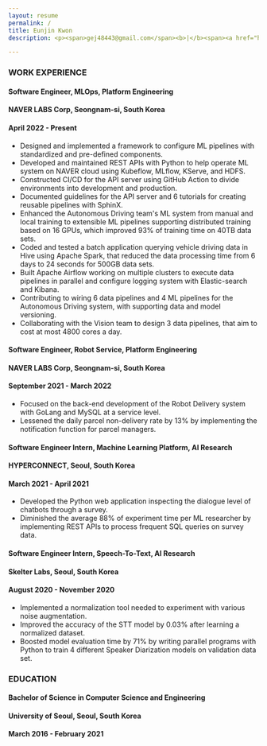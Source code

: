 ```yaml
---
layout: resume
permalink: /
title: Eunjin Kwon
description: <p><span>gej48443@gmail.com</span><b>|</b><span><a href="https://www.linkedin.com/in/eunjin-kwon-a1636114a/">linkedin.com/in/eunjin-kwon-a1636114a</a></span><b>|</b><span><a href="https://github.com/r4v3n-k">github.com/r4v3n-k</a></span></p>

---
```


### WORK EXPERIENCE

<div class="resume-item-title">
    <h4><b>Software Engineer, MLOps, Platform Engineering</b></h4>
    <h4>NAVER LABS Corp, Seongnam-si, South Korea</h4>
    <h4>April 2022 - Present</h4>
</div>

- Designed and implemented a framework to configure ML pipelines with standardized and pre-defined components.
- Developed and maintained REST APIs with Python to help operate ML system on NAVER cloud using Kubeflow, MLflow, KServe, and HDFS.
- Constructed CI/CD for the API server using GitHub Action to divide environments into development and production.
- Documented guidelines for the API server and 6 tutorials for creating reusable pipelines with SphinX.
- Enhanced the Autonomous Driving team's ML system from manual and local training to extensible ML pipelines supporting distributed training based on 16 GPUs, which improved 93% of training time on 40TB data sets.
- Coded and tested a batch application querying vehicle driving data in Hive using Apache Spark, that reduced the data processing time from 6 days to 24 seconds for 500GB data sets.
- Built Apache Airflow working on multiple clusters to execute data pipelines in parallel and configure logging system with Elastic-search and Kibana.
- Contributing to wiring 6 data pipelines and 4 ML pipelines for the Autonomous Driving system, with supporting data and model versioning.
- Collaborating with the Vision team to design 3 data pipelines, that aim to cost at most 4800 cores a day.

<div class="resume-item-title">
    <h4><b>Software Engineer, Robot Service, Platform Engineering</b></h4>
    <h4>NAVER LABS Corp, Seongnam-si, South Korea</h4>
    <h4>September 2021 - March 2022</h4>
</div>

<!-- reduced daily parcel non-delivery rate (6/30 = 0.2 -> 2/30 = 0.07) 13% : 미발송 택배 일 6건 / 30건 씩 발생 -> 2건 발생 -->
- Focused on the back-end development of the Robot Delivery system with GoLang and MySQL at a service level.
- Lessened the daily parcel non-delivery rate by 13% by implementing the notification function for parcel managers.

<div class="resume-item-title">
    <h4><b>Software Engineer Intern, Machine Learning Platform, AI Research</b></h4>
    <h4>HYPERCONNECT, Seoul, South Korea</h4>
    <h4>March 2021 - April 2021</h4>
</div>

<!-- 1:1 대화 -> 3번의 조사 -> 2번 이상 false 를 받은 사람 탐색 (abusing people), true dataset 확보 -->
<!-- 생성된 데이터를 조회하는 인터페이스를 개발하여 연구원들의 실험 시간을 3시간 -> 20분 정도 단축 (SQL 문에 익숙하지 않아서) -->
- Developed the Python web application inspecting the dialogue level of chatbots through a survey.
- Diminished the average 88% of experiment time per ML researcher by implementing REST APIs to process frequent SQL queries on survey data.

<div class="resume-item-title">
    <h4><b>Software Engineer Intern, Speech-To-Text, AI Research</b></h4>
    <h4>Skelter Labs, Seoul, South Korea</h4>
    <h4>August 2020 -  November 2020</h4>
</div>

<!-- 4개의 화자모델을 평가하는 단일 처리를 병렬 처리로 바꿔서 시간을 71% 단축 -->
- Implemented a normalization tool needed to experiment with various noise augmentation.
- Improved the accuracy of the STT model by 0.03% after learning a normalized dataset.
- Boosted model evaluation time by 71% by writing parallel programs with Python to train 4 different Speaker Diarization models on validation data set.

### EDUCATION

<div class="resume-item-title">
    <h4><b>Bachelor of Science in Computer Science and Engineering</b></h4>
    <h4>University of Seoul, Seoul, South Korea</h4>
    <h4>March 2016 - February 2021</h4>
</div>

<!-- - Major GPA: 3.73/4.50 -->

